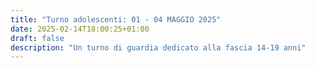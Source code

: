 ```yaml
---
title: "Turno adolescenti: 01 - 04 MAGGIO 2025"
date: 2025-02-14T18:00:25+01:00
draft: false
description: "Un turno di guardia dedicato alla fascia 14-19 anni"
---
```


